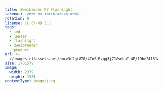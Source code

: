 ```yaml
---
title: Zweibrüder P7 Flashlight
takenAt: '2009-03-16T18:46:48.000Z'
rotation: 0
license: CC BY-ND 3.0
tags:
  - led
  - lenser
  - flashlight
  - zweibrueder
  - product
url: >-
  //images.ctfassets.net/bncv3c2gt878/4IoSnRvgg3j7OVsnhuIf4E/19bd74131a23049bf5e43ac622b00f18/zweibrder-p7-flashlight_4351114136_o
size: 1701579
image:
  width: 2379
  height: 1584
contentType: image/jpeg
---
```


